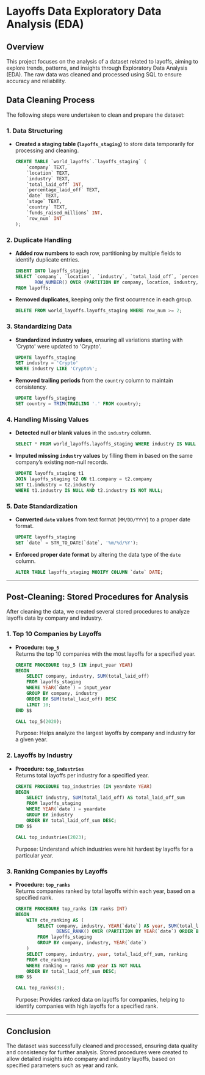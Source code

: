 
# Layoffs Data Exploratory Data Analysis (EDA)

## Overview
This project focuses on the analysis of a dataset related to layoffs, aiming to explore trends, patterns, and insights through Exploratory Data Analysis (EDA). The raw data was cleaned and processed using SQL to ensure accuracy and reliability.

## Data Cleaning Process
The following steps were undertaken to clean and prepare the dataset:

### 1. Data Structuring
- **Created a staging table (`layoffs_staging`)** to store data temporarily for processing and cleaning.
  ```sql
  CREATE TABLE `world_layoffs`.`layoffs_staging` (
      `company` TEXT,
      `location` TEXT,
      `industry` TEXT,
      `total_laid_off` INT,
      `percentage_laid_off` TEXT,
      `date` TEXT,
      `stage` TEXT,
      `country` TEXT,
      `funds_raised_millions` INT,
      `row_num` INT
  );
  ```

### 2. Duplicate Handling
- **Added row numbers** to each row, partitioning by multiple fields to identify duplicate entries.
  ```sql
  INSERT INTO layoffs_staging
  SELECT `company`, `location`, `industry`, `total_laid_off`, `percentage_laid_off`, `date`, `stage`, `country`, `funds_raised_millions`,
         ROW_NUMBER() OVER (PARTITION BY company, location, industry, total_laid_off, percentage_laid_off, `date`, stage, country, funds_raised_millions) AS row_num
  FROM layoffs;
  ```

- **Removed duplicates**, keeping only the first occurrence in each group.
  ```sql
  DELETE FROM world_layoffs.layoffs_staging WHERE row_num >= 2;
  ```

### 3. Standardizing Data
- **Standardized industry values**, ensuring all variations starting with 'Crypto' were updated to 'Crypto'.
  ```sql
  UPDATE layoffs_staging
  SET industry = 'Crypto'
  WHERE industry LIKE 'Crypto%';
  ```

- **Removed trailing periods** from the `country` column to maintain consistency.
  ```sql
  UPDATE layoffs_staging
  SET country = TRIM(TRAILING '.' FROM country);
  ```

### 4. Handling Missing Values
- **Detected null or blank values** in the `industry` column.
  ```sql
  SELECT * FROM world_layoffs.layoffs_staging WHERE industry IS NULL OR industry = '';
  ```

- **Imputed missing `industry` values** by filling them in based on the same company’s existing non-null records.
  ```sql
  UPDATE layoffs_staging t1
  JOIN layoffs_staging t2 ON t1.company = t2.company
  SET t1.industry = t2.industry
  WHERE t1.industry IS NULL AND t2.industry IS NOT NULL;
  ```

### 5. Date Standardization
- **Converted `date` values** from text format (`MM/DD/YYYY`) to a proper date format.
  ```sql
  UPDATE layoffs_staging
  SET `date` = STR_TO_DATE(`date`, '%m/%d/%Y');
  ```

- **Enforced proper date format** by altering the data type of the `date` column.
  ```sql
  ALTER TABLE layoffs_staging MODIFY COLUMN `date` DATE;
  ```

---

## Post-Cleaning: Stored Procedures for Analysis

After cleaning the data, we created several stored procedures to analyze layoffs data by company and industry.

### 1. Top 10 Companies by Layoffs
- **Procedure: `top_5`**  
Returns the top 10 companies with the most layoffs for a specified year.
  ```sql
  CREATE PROCEDURE top_5 (IN input_year YEAR)
  BEGIN
      SELECT company, industry, SUM(total_laid_off)
      FROM layoffs_staging
      WHERE YEAR(`date`) = input_year 
      GROUP BY company, industry
      ORDER BY SUM(total_laid_off) DESC
      LIMIT 10;
  END $$

  CALL top_5(2020);
  ```
  Purpose: Helps analyze the largest layoffs by company and industry for a given year.

### 2. Layoffs by Industry
- **Procedure: `top_industries`**  
Returns total layoffs per industry for a specified year.
  ```sql
  CREATE PROCEDURE top_industries (IN yeardate YEAR)
  BEGIN
      SELECT industry, SUM(total_laid_off) AS total_laid_off_sum
      FROM layoffs_staging
      WHERE YEAR(`date`) = yeardate
      GROUP BY industry
      ORDER BY total_laid_off_sum DESC;
  END $$

  CALL top_industries(2023);
  ```
  Purpose: Understand which industries were hit hardest by layoffs for a particular year.

### 3. Ranking Companies by Layoffs
- **Procedure: `top_ranks`**  
Returns companies ranked by total layoffs within each year, based on a specified rank.
  ```sql
  CREATE PROCEDURE top_ranks (IN ranks INT)
  BEGIN
      WITH cte_ranking AS (
          SELECT company, industry, YEAR(`date`) AS year, SUM(total_laid_off) AS total_laid_off_sum,
                 DENSE_RANK() OVER (PARTITION BY YEAR(`date`) ORDER BY SUM(total_laid_off) DESC) AS ranking
          FROM layoffs_staging
          GROUP BY company, industry, YEAR(`date`)
      )
      SELECT company, industry, year, total_laid_off_sum, ranking
      FROM cte_ranking
      WHERE ranking = ranks AND year IS NOT NULL
      ORDER BY total_laid_off_sum DESC;
  END $$

  CALL top_ranks(3);
  ```
  Purpose: Provides ranked data on layoffs for companies, helping to identify companies with high layoffs for a specified rank.

---

## Conclusion
The dataset was successfully cleaned and processed, ensuring data quality and consistency for further analysis. Stored procedures were created to allow detailed insights into company and industry layoffs, based on specified parameters such as year and rank.
